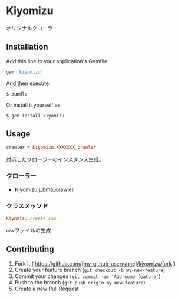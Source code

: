 # Kiyomizu

オリジナルクローラー

## Installation

Add this line to your application's Gemfile:

```ruby
gem 'kiyomizu'
```

And then execute:

    $ bundle

Or install it yourself as:

    $ gem install kiyomizu

## Usage
```ruby
crawler = Kiyomizu.XXXXXXX_crawler
```
対応したクローラーのインスタンス生成。
### クローラー
- Kiyomizu.j_bma_crawler

### クラスメッソド
```ruby
Kiyomizu.create_csv
```
csvファイルの生成

## Contributing

1. Fork it ( https://github.com/[my-github-username]/kiyomizu/fork )
2. Create your feature branch (`git checkout -b my-new-feature`)
3. Commit your changes (`git commit -am 'Add some feature'`)
4. Push to the branch (`git push origin my-new-feature`)
5. Create a new Pull Request
